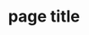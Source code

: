 ---
{
"title": "page title",
"description": "some description",
"pageType": "page",
"content": [
{
"field": {
    "type": "markdown",
    "label": "Text"
},
"value": "Text content\n\nnew line"
},
{
"field": {
    "type": "image",
    "label": "Image"
},
"value": {
"path": "https://placekitten.com/300/300"
}
}
]
}
---
